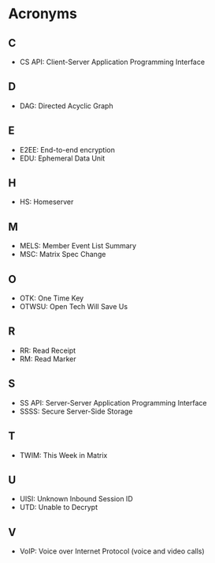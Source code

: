 # Acronyms

## C

- CS API: Client-Server Application Programming Interface

## D

- DAG: Directed Acyclic Graph

## E

- E2EE: End-to-end encryption
- EDU: Ephemeral Data Unit

## H

- HS: Homeserver

## M 

- MELS: Member Event List Summary
- MSC: Matrix Spec Change

## O 

- OTK: One Time Key
- OTWSU: Open Tech Will Save Us

## R

- RR: Read Receipt
- RM: Read Marker

## S

- SS API: Server-Server Application Programming Interface
- SSSS: Secure Server-Side Storage

## T

- TWIM: This Week in Matrix

## U

- UISI: Unknown Inbound Session ID
- UTD: Unable to Decrypt

## V

- VoIP: Voice over Internet Protocol (voice and video calls)
